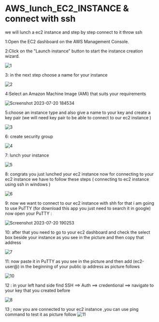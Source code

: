 # AWS_lunch_EC2_INSTANCE & connect with ssh
we will lunch a ec2 instance and step by step connect to it throw ssh

1:Open the EC2 dashboard on the AWS Management Console.

2:Click on the "Launch instance" button to start the instance creation wizard.

![1](https://github.com/sajad1990/AWS_RUN_EC2_INSTANCE/assets/93401276/73dfe936-e160-425d-83ca-bac4eaf235ba)

3: in the next step choose a name for your instance

![2](https://github.com/sajad1990/AWS_RUN_EC2_INSTANCE/assets/93401276/c4bf896f-7fcd-4fc9-a24f-b747e1bc84ee)

4:Select an Amazon Machine Image (AMI) that suits your requirements 

![Screenshot 2023-07-20 184534](https://github.com/sajad1990/AWS_RUN_EC2_INSTANCE/assets/93401276/1fd06218-c202-420f-8419-8dfd6b92acba)

5:choose an instance type and also give a name to your key and create a key pair (we will need key pair to be able to connect to our ec2 instance )

![3](https://github.com/sajad1990/AWS_RUN_EC2_INSTANCE/assets/93401276/f0da99f1-2196-4650-b49d-b6a49204fd77)

6: create security group 

![4](https://github.com/sajad1990/AWS_RUN_EC2_INSTANCE/assets/93401276/a31a788c-dd03-42c8-b4c4-4336f8cbd3c3)

7: lunch your instance 

![5](https://github.com/sajad1990/AWS_RUN_EC2_INSTANCE/assets/93401276/046c3c1a-a230-44f3-8fdb-7b80970ed954)


8: congrats you just lunched your ec2 instance now for connecting to your ec2 instance we have to follow these steps ( connecting to ec2 instance using ssh in windows )

![6](https://github.com/sajad1990/AWS_RUN_EC2_INSTANCE/assets/93401276/ac415de0-1ccd-484d-b670-654786d955cb)



9: now we want to connect to our ec2 instance with shh for that i am going to use PuTTY 
(for download this app you just need to search it in google)
now open your PuTTY : 

![Screenshot 2023-07-20 190253](https://github.com/sajad1990/AWS_RUN_EC2_INSTANCE/assets/93401276/4519c1cb-f791-47a8-b72b-b286a0180133)

10: after that you need to go to your ec2 dashboard and check the select box beside your instance as you see in the picture and then copy that address 


![7](https://github.com/sajad1990/AWS_RUN_EC2_INSTANCE/assets/93401276/6ecda63b-d3ec-4878-9132-4992323fd944)

11: now paste it in PuTTY as you see in the picture and then add (ec2-user@) in the beginning of your public ip address as picture follows 

![10](https://github.com/sajad1990/AWS_RUN_EC2_INSTANCE/assets/93401276/bd188628-fca0-440d-a67b-aa068519a1be)


12 : in your left hand side find SSH ==> Auth ==> credentional ==> navigate to your key that you created before 

![8](https://github.com/sajad1990/AWS_RUN_EC2_INSTANCE/assets/93401276/7d865e54-734a-43f0-b442-11e19401dbcd)

13 ; now you are connected to your ec2 instance ,you can use ping command to test it as picture follow 
![11](https://github.com/sajad1990/AWS_RUN_EC2_INSTANCE/assets/93401276/27bd603b-dcb6-4a9b-b3c3-4d9f81e4e16c)
